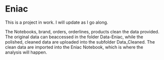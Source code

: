 # Eniac
This is a project in work. I will  update as I go along.

The Notebooks, brand, orders, orderlines, products clean the data provided. The original data can beaccessed in the folder Data-Eniac, while the polished, cleaned data are uploaded into the subfolder Data_Cleaned. The clean data are imported into the Eniac Notebook, which is where the analysis will happen.
